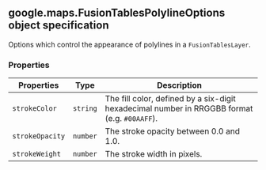<h2 id="FusionTablesPolylineOptions">
google.maps.FusionTablesPolylineOptions
object specification
</h2><p>Options which control the appearance of polylines in a <code>FusionTablesLayer</code>.</p><h3>Properties</h3><table summary="object FusionTablesPolylineOptions - Properties" width="100%">
<thead>
<tr><th>Properties</th>
<th>Type</th>
<th>Description</th>
</tr></thead>
<tbody>
<tr>
<td><code>strokeColor</code></td>
<td><code>string</code></td>
<td>The fill color, defined by a six-digit hexadecimal number in RRGGBB format (e.g. <code>#00AAFF</code>).</td>
</tr>
<tr>
<td><code>strokeOpacity</code></td>
<td><code>number</code></td>
<td>The stroke opacity between 0.0 and 1.0.</td>
</tr>
<tr>
<td><code>strokeWeight</code></td>
<td><code>number</code></td>
<td>The stroke width in pixels.</td>
</tr>
</tbody>
</table>